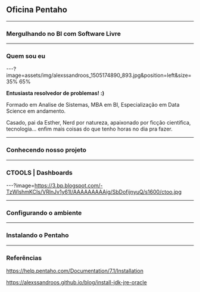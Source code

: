 ## Oficina Pentaho
___
### Mergulhando no BI com Software Livre

---
### Quem sou eu 

<div class="left">
---?image=assets/img/alexssandroos_1505174890_893.jpg&position=left&size=35% 65%
</div>

<div class="right">
<p><b>Entusiasta resolvedor de problemas! :) </b></p>
<p>Formado em Analise de Sistemas, MBA em BI, Especialização em Data Science em andamento.</p> 
<p>Casado, pai da Esther, Nerd por natureza, apaixonado por ficção cientifica, tecnologia... enfim mais coisas do que tenho horas no dia pra fazer.</p>
</div>

---
### Conhecendo nosso projeto

---
### CTOOLS | Dashboards 
---?image=https://3.bp.blogspot.com/-TzWIshmKCIs/VRlnJv1y61I/AAAAAAAAAig/SbDofijnyuQ/s1600/ctoo.jpg

--- 
### Configurando o ambiente


--- 
### Instalando o Pentaho

---
### Referências

https://help.pentaho.com/Documentation/7.1/Installation

https://alexssandroos.github.io/blog/install-jdk-jre-oracle

